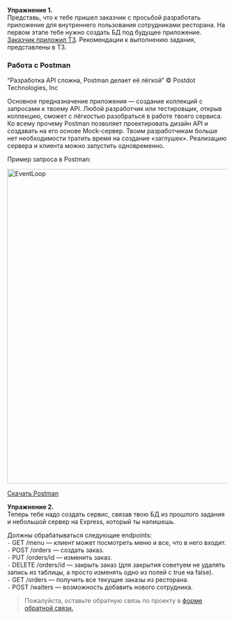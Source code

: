 

**Упражнение 1.** \
Представь, что к тебе пришел заказчик с просьбой разработать приложение для внутреннего пользования сотрудниками ресторана. На первом этапе тебе нужно создать БД под будущее приложение. [Заказчик приложил ТЗ](./src/chapter_2/Exercise_1.md). Рекомендации к выполнению задания, представлены в ТЗ.
### Работа с Postman

“Разработка API сложна, Postman делает её лёгкой” © Postdot Technologies, Inc

Основное предназначение приложения — создание коллекций с запросами к твоему API. Любой разработчик или тестировщик, открыв коллекцию, сможет с лёгкостью разобраться в работе твоего сервиса. Ко всему прочему Postman позволяет проектировать дизайн API и создавать на его основе Mock-сервер. Твоим разработчикам больше нет необходимости тратить время на создание «заглушек». Реализацию сервера и клиента можно запустить одновременно.

Пример запроса в Postman:

<img width="721" alt="EventLoop" src="https://user-images.githubusercontent.com/48245816/170867197-d13e35ed-a54d-4735-b5e7-fbc74a9cae88.jpg">


[Скачать Postman](https://www.postman.com)

**Упражнение 2.** \
Теперь тебе надо создать сервис, связав твою БД из прошлого задания и небольшой сервер на Express, который ты напишешь. 

Должны обрабатываться следующие endpoints: \
`-` GET /menu — клиент может посмотреть меню и все, что в него входит. \
`-` POST /orders — создать заказ. \
`-` PUT /orders/id — изменить заказ. \
`-` DELETE /orders/id — закрыть заказ (для закрытия советуем не удалять запись из таблицы, а просто изменять одно из полей с true на false). \
`-` GET /orders — получить все текущие заказы из ресторана. \
`-` POST /waiters —  возможность добавить нового сотрудника.

>Пожалуйста, оставьте обратную связь по проекту в [форме обратной связи.](https://forms.gle/a18zQDu7J6Yt7Jw19)
